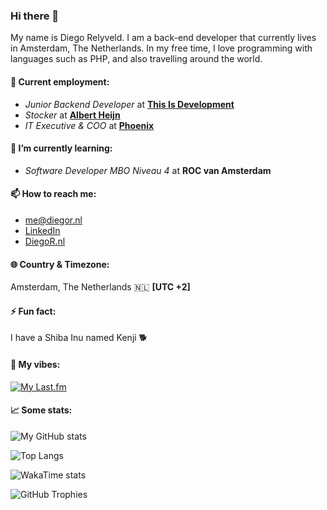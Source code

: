 ### Hi there 👋
My name is Diego Relyveld. I am a back-end developer that currently lives in Amsterdam, The Netherlands. In my free time, I love programming with languages such as PHP, and also travelling around the world.

<!---#### ⌨️ I’m currently working on:
- [UpCheck](https://upcheck.co)-->
#### 💼 Current employment:
- *Junior Backend Developer* at [**This Is Development**](https://thisisdevelopment.nl)
- *Stocker* at [**Albert Heijn**](https://ah.nl)
- *IT Executive & COO* at [**Phoenix**](https://phoenixvtc.com)
#### 🌱 I’m currently learning:
- *Software Developer MBO Niveau 4* at **ROC van Amsterdam**
#### 📫 How to reach me:
- [me@diegor.nl](mailto:me@diegor.nl)
- [LinkedIn](https://www.linkedin.com/in/diego-relyveld)
- [DiegoR.nl](https://diegor.nl)
#### 🌐 Country & Timezone:
Amsterdam, The Netherlands 🇳🇱 **[UTC +2]**
#### ⚡ Fun fact:
I have a Shiba Inu named Kenji 🐕

#### 🎵 My vibes:
[![My Last.fm](https://lastfm-recently-played.vercel.app/api?user=iDiegoNL)](https://www.last.fm/user/iDiegoNL)
#### 📈 Some stats:

![My GitHub stats](https://github-readme-stats.vercel.app/api?username=iDiegoNL&count_private=true)

![Top Langs](https://github-readme-stats.vercel.app/api/top-langs/?username=iDiegoNL&layout=compact)

![WakaTime stats](https://github-readme-stats.vercel.app/api/wakatime?username=iDiego)

![GitHub Trophies](https://github-profile-trophy.vercel.app/?username=iDiegoNL)
